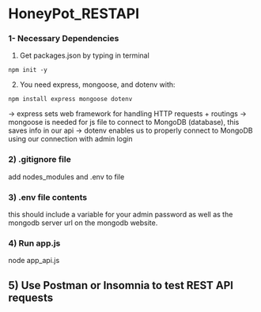 # HoneyPot_RESTAPI

### 1- Necessary Dependencies ###

1) Get packages.json by typing in terminal 

``` npm init -y ```

2) You need express, mongoose, and dotenv with:

``` npm install express mongoose dotenv ```

-> express sets web framework for handling HTTP requests + routings
-> mongoose is needed for js file to connect to MongoDB (database), this saves info in our api
-> dotenv enables us to properly connect to MongoDB using our connection with admin login

### 2) .gitignore file

add nodes_modules and .env to file

### 3) .env file contents

this should include a variable for your admin password as well as the mongodb server url on the mongodb website.


### 4) Run app.js ###

node app_api.js

## 5) Use Postman or Insomnia to test REST API requests
